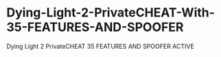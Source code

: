 # Dying-Light-2-PrivateCHEAT-With-35-FEATURES-AND-SPOOFER
Dying Light 2 PrivateCHEAT 35 FEATURES AND SPOOFER ACTIVE

